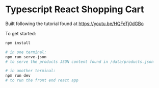 # Typescript React Shopping Cart

Built following the tutorial found at https://youtu.be/HQFeTj0dGBo

To get started:

```bash
npm install

# in one terminal:
npm run serve-json
# to serve the products JSON content found in /data/products.json

# in another terminal:
npm run dev
# to run the front end react app
```
